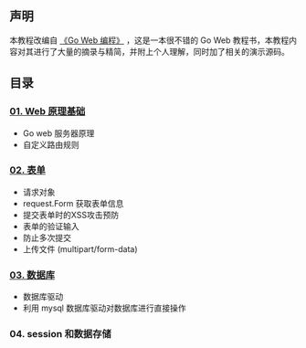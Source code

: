 ## 声明

本教程改编自 [《Go Web 编程》](https://learnku.com/index.php/docs/build-web-application-with-golang/about-this-book/3151) ，这是一本很不错的 Go Web 教程书，本教程内容对其进行了大量的摘录与精简，并附上个人理解，同时加了相关的演示源码。

## 目录

### [01. Web 原理基础](./01.web-base)

- Go web 服务器原理
- 自定义路由规则

### [02. 表单](./02.form)

- 请求对象
- request.Form 获取表单信息
- 提交表单时的XSS攻击预防
- 表单的验证输入
- 防止多次提交
- 上传文件 (multipart/form-data)

### [03. 数据库](./03.database)

- 数据库驱动
- 利用 mysql 数据库驱动对数据库进行直接操作

### 04. session 和数据存储